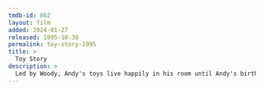 ```yaml
---
tmdb-id: 862
layout: film
added: 2024-01-27
released: 1995-10-30
permalink: toy-story-1995
title: >
  Toy Story
description: >
  Led by Woody, Andy's toys live happily in his room until Andy's birthday brings Buzz Lightyear onto the scene. Afraid of losing his place in Andy's heart, Woody plots against Buzz. But when circumstances separate Buzz and Woody from their owner, the duo eventually learns to put aside their differences.
---
```

